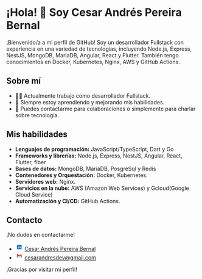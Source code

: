 # ¡Hola! 👋 Soy Cesar Andrés Pereira Bernal

¡Bienvenido/a a mi perfil de GitHub! Soy un desarrollador Fullstack con experiencia en una variedad de tecnologías, incluyendo Node.js, Express, NestJS, MongoDB, MariaDB, Angular, React y Flutter. También tengo conocimientos en Docker, Kubernetes, Nginx, AWS y GitHub Actions.

## Sobre mí

- 👨‍💻 Actualmente trabajo como desarrollador Fullstack.
- 🌱 Siempre estoy aprendiendo y mejorando mis habilidades.
- 💬 Puedes contactarme para colaboraciones o simplemente para charlar sobre tecnología.

## Mis habilidades

- **Lenguajes de programación:** JavaScript/TypeScript, Dart y Go
- **Frameworks y librerías:** Node.js, Express, NestJS, Angular, React, Flutter, fiber
- **Bases de datos:** MongoDB, MariaDB, PosgreSql y Redis
- **Contenedores y Orquestación:** Docker, Kubernetes.
- **Servidores web:** Nginx.
- **Servicios en la nube:** AWS (Amazon Web Services) y Gcloud(Google Cloud Service)
- **Automatización y CI/CD:** GitHub Actions.

## Contacto

¡No dudes en contactarme!

- <a href="https://www.linkedin.com/in/cesar-andres-pereira-bernal-51b801286/" target="_blank"><img src="img/linkedin-logo.png" alt="LinkedIn" width="20" height="20"></a> [Cesar Andrés Pereira Bernal](https://www.linkedin.com/in/cesar-andres-pereira-bernal-51b801286/)
- <a href="mailto:cesarandresdev@gmail.com"><img src="img/email-logo.png" alt="Correo electrónico" width="20" height="20"></a> [cesarandresdev@gmail.com](mailto:cesarandresdev@gmail.com)

¡Gracias por visitar mi perfil!

